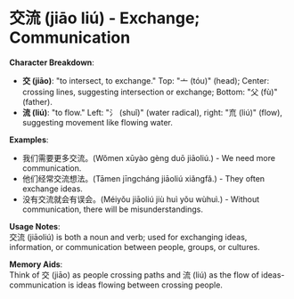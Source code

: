 # **交流 (jiāo liú) - Exchange; Communication**

**Character Breakdown**:  
- **交 (jiāo)**: "to intersect, to exchange." Top: "亠 (tóu)" (head); Center: crossing lines, suggesting intersection or exchange; Bottom: "父 (fù)" (father).  
- **流 (liú)**: "to flow." Left: "氵 (shuǐ)" (water radical), right: "㐬 (liú)" (flow), suggesting movement like flowing water.

**Examples**:  
- 我们需要更多交流。(Wǒmen xūyào gèng duō jiāoliú.) - We need more communication.  
- 他们经常交流想法。(Tāmen jīngcháng jiāoliú xiǎngfǎ.) - They often exchange ideas.  
- 没有交流就会有误会。(Méiyǒu jiāoliú jiù huì yǒu wùhuì.) - Without communication, there will be misunderstandings.

**Usage Notes**:  
交流 (jiāoliú) is both a noun and verb; used for exchanging ideas, information, or communication between people, groups, or cultures.

**Memory Aids**:  
Think of 交 (jiāo) as people crossing paths and 流 (liú) as the flow of ideas-communication is ideas flowing between crossing people.